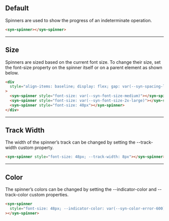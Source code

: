
## Default

Spinners are used to show the progress of an indeterminate operation.

```html
<syn-spinner></syn-spinner>

```

---

## Size

Spinners are sized based on the current font size. To change their size, set the font-size property on the spinner itself or on a parent element as shown below.

```html
<div
  style="align-items: baseline; display: flex; gap: var(--syn-spacing-large)"
>
  <syn-spinner style="font-size: var(--syn-font-size-medium)"></syn-spinner>
  <syn-spinner style="font-size: var(--syn-font-size-2x-large)"></syn-spinner>
  <syn-spinner style="font-size: 40px"></syn-spinner>
</div>

```

---

## Track Width

The width of the spinner’s track can be changed by setting the --track-width custom property.

```html
<syn-spinner style="font-size: 48px; --track-width: 8px"></syn-spinner>

```

---

## Color

The spinner’s colors can be changed by setting the --indicator-color and --track-color custom properties.

```html
<syn-spinner
  style="font-size: 48px; --indicator-color: var(--syn-color-error-600)"
></syn-spinner>

```
